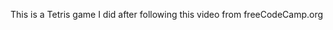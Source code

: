 This is a Tetris game I did after following <a src="https://www.youtube.com/watch?v=rAUn1Lom6dw">this</a> video from freeCodeCamp.org

